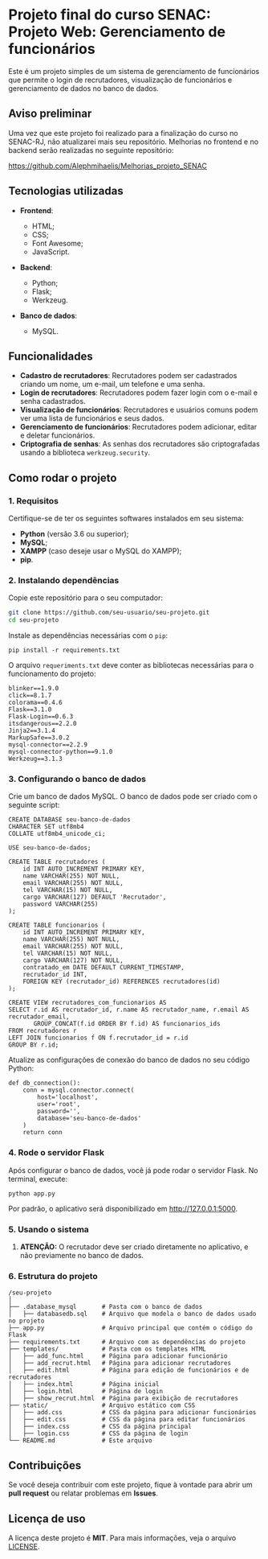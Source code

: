 # Projeto final do curso SENAC: Projeto Web: Gerenciamento de funcionários

Este é um projeto simples de um sistema de gerenciamento de funcionários que permite o login de recrutadores, visualização de funcionários e gerenciamento de dados no banco de dados.

## Aviso preliminar
Uma vez que este projeto foi realizado para a finalização do curso no SENAC-RJ, não atualizarei mais seu repositório. Melhorias no frontend e no backend serão realizadas no seguinte repositório:

https://github.com/Alephmihaelis/Melhorias_projeto_SENAC

## Tecnologias utilizadas

- **Frontend**:
  - HTML;
  - CSS;
  - Font Awesome;
  - JavaScript.

- **Backend**:
  - Python;
  - Flask;
  - Werkzeug.

- **Banco de dados**:
  - MySQL.

## Funcionalidades

- **Cadastro de recrutadores**: Recrutadores podem ser cadastrados criando um nome, um e-mail, um telefone e uma senha.
- **Login de recrutadores**: Recrutadores podem fazer login com o e-mail e senha cadastrados.
- **Visualização de funcionários**: Recrutadores e usuários comuns podem ver uma lista de funcionários e seus dados.
- **Gerenciamento de funcionários**: Recrutadores podem adicionar, editar e deletar funcionários.
- **Criptografia de senhas**: As senhas dos recrutadores são criptografadas usando a biblioteca `werkzeug.security`.

## Como rodar o projeto

### 1. Requisitos

Certifique-se de ter os seguintes softwares instalados em seu sistema:

- **Python** (versão 3.6 ou superior);
- **MySQL**;
- **XAMPP** (caso deseje usar o MySQL do XAMPP);
- **pip**.

### 2. Instalando dependências

Copie este repositório para o seu computador:

```bash
git clone https://github.com/seu-usuario/seu-projeto.git
cd seu-projeto
```

Instale as dependências necessárias com o `pip`:
```
pip install -r requirements.txt
```
O arquivo `requeriments.txt` deve conter as bibliotecas necessárias para o funcionamento do projeto:
```
blinker==1.9.0
click==8.1.7
colorama==0.4.6
Flask==3.1.0
Flask-Login==0.6.3
itsdangerous==2.2.0
Jinja2==3.1.4
MarkupSafe==3.0.2
mysql-connector==2.2.9
mysql-connector-python==9.1.0
Werkzeug==3.1.3
```

### 3. Configurando o banco de dados

Crie um banco de dados MySQL. O banco de dados pode ser criado com o seguinte script:

```
CREATE DATABASE seu-banco-de-dados
CHARACTER SET utf8mb4
COLLATE utf8mb4_unicode_ci;

USE seu-banco-de-dados;

CREATE TABLE recrutadores (
    id INT AUTO_INCREMENT PRIMARY KEY,
    name VARCHAR(255) NOT NULL,
    email VARCHAR(255) NOT NULL,
    tel VARCHAR(15) NOT NULL,
    cargo VARCHAR(127) DEFAULT 'Recrutador',
    password VARCHAR(255)
);

CREATE TABLE funcionarios (
    id INT AUTO_INCREMENT PRIMARY KEY,
    name VARCHAR(255) NOT NULL,
    email VARCHAR(255) NOT NULL,
    tel VARCHAR(15) NOT NULL,
    cargo VARCHAR(127) NOT NULL,
    contratado_em DATE DEFAULT CURRENT_TIMESTAMP,
    recrutador_id INT,
    FOREIGN KEY (recrutador_id) REFERENCES recrutadores(id)
);

CREATE VIEW recrutadores_com_funcionarios AS
SELECT r.id AS recrutador_id, r.name AS recrutador_name, r.email AS recrutador_email, 
       GROUP_CONCAT(f.id ORDER BY f.id) AS funcionarios_ids
FROM recrutadores r
LEFT JOIN funcionarios f ON f.recrutador_id = r.id
GROUP BY r.id;
```

Atualize as configurações de conexão do banco de dados no seu código Python:
```
def db_connection():
    conn = mysql.connector.connect(
        host='localhost',
        user='root',
        password='',
        database='seu-banco-de-dados'
    )
    return conn
```

### 4. Rode o servidor Flask
Após configurar o banco de dados, você já pode rodar o servidor Flask. No terminal, execute:
```
python app.py
```
Por padrão, o aplicativo será disponibilizado em http://127.0.0.1:5000.

### 5. Usando o sistema
1. **ATENÇÃO:** O recrutador deve ser criado diretamente no aplicativo, e não previamente no banco de dados.

### 6. Estrutura do projeto
```
/seu-projeto
│
├── .database_mysql       # Pasta com o banco de dados
│   ├── databasedb.sql    # Arquivo que modela o banco de dados usado no projeto
├── app.py                # Arquivo principal que contém o código do Flask
├── requirements.txt      # Arquivo com as dependências do projeto
├── templates/            # Pasta com os templates HTML
│   ├── add_func.html     # Página para adicionar funcionário
│   ├── add_recrut.html   # Página para adicionar recrutadores
│   ├── edit.html         # Página para edição de funcionários e de recrutadores
│   ├── index.html        # Página inicial
│   ├── login.html        # Página de login
│   ├── show_recrut.html  # Página para exibição de recrutadores
├── static/               # Arquivo estático com CSS
│   ├── add.css           # CSS da página para adicionar funcionários
│   ├── edit.css          # CSS da página para editar funcionários
│   ├── index.css         # CSS da página principal
│   ├── login.css         # CSS da página de login
└── README.md             # Este arquivo
```

## Contribuições
Se você deseja contribuir com este projeto, fique à vontade para abrir um **pull request** ou relatar problemas em **Issues**.

## Licença de uso
A licença deste projeto é **MIT**. Para mais informações, veja o arquivo [LICENSE](LICENSE).
